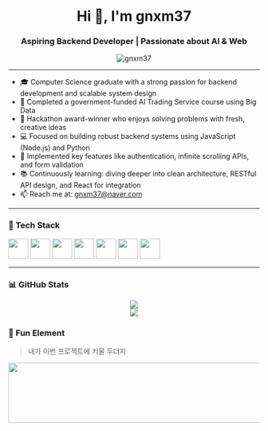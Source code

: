 <h1 align="center">Hi 👋, I'm gnxm37</h1>
<h3 align="center">Aspiring Backend Developer | Passionate about AI & Web</h3>

<p align="center">
  <img src="https://komarev.com/ghpvc/?username=gnxm37&label=Profile%20views&color=0e75b6&style=flat" alt="gnxm37" />
</p>

---

- 🎓 Computer Science graduate with a strong passion for backend development and scalable system design
- 🧠 Completed a government-funded AI Trading Service course using Big Data
- 🏅 Hackathon award-winner who enjoys solving problems with fresh, creative ideas
- 💻 Focused on building robust backend systems using JavaScript (Node.js) and Python
- 🔁 Implemented key features like authentication, infinite scrolling APIs, and form validation
- 📚 Continuously learning: diving deeper into clean architecture, RESTful API design, and React for integration
- 📫 Reach me at: gnxm37@naver.com

---

### 🚀 Tech Stack

<p align="left">
  <img src="https://cdn.jsdelivr.net/gh/devicons/devicon/icons/python/python-original.svg" width="40" height="40" />
  <img src="https://cdn.jsdelivr.net/gh/devicons/devicon/icons/java/java-original.svg" width="40" height="40" />
  <img src="https://cdn.jsdelivr.net/gh/devicons/devicon/icons/javascript/javascript-original.svg" width="40" height="40" />
  <img src="https://cdn.jsdelivr.net/gh/devicons/devicon/icons/html5/html5-original.svg" width="40" height="40" />
  <img src="https://cdn.jsdelivr.net/gh/devicons/devicon/icons/css3/css3-original.svg" width="40" height="40" />
  <img src="https://cdn.jsdelivr.net/gh/devicons/devicon/icons/nodejs/nodejs-original.svg" width="40" height="40" />
  <img src="https://cdn.jsdelivr.net/gh/devicons/devicon/icons/express/express-original.svg" width="40" height="40" />
</p>

---

### 📊 GitHub Stats

<p align="center">
  <img src="https://github-readme-stats.vercel.app/api?username=gnxm37&show_icons=true&theme=tokyonight" />
  <br/>
  <img src="https://github-readme-streak-stats.herokuapp.com/?user=gnxm37&theme=tokyonight" />
</p>


### 💬 Fun Element
> 내가 이번 프로젝트에 키울 두더지
<a href="https://www.gitanimals.org/en_US?utm_medium=image&utm_source=gnxm37&utm_content=line">
  <img
    src="https://render.gitanimals.org/lines/gnxm37?pet-id=703527561344648045"
    width="600"
    height="120"
  />
</a>
  
